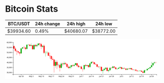 # Bitcoin Stats

BTC/USDT|24h change|24h high|24h low|
|---|---|---|---|
|$39934.60|0.49%|$40680.07|$38772.00|

<img src="./chart.svg">
